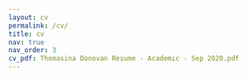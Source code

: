 ```yaml
---
layout: cv
permalink: /cv/
title: cv
nav: true
nav_order: 3
cv_pdf: Thomasina Donovan Resume - Academic - Sep 2020.pdf
---
```

